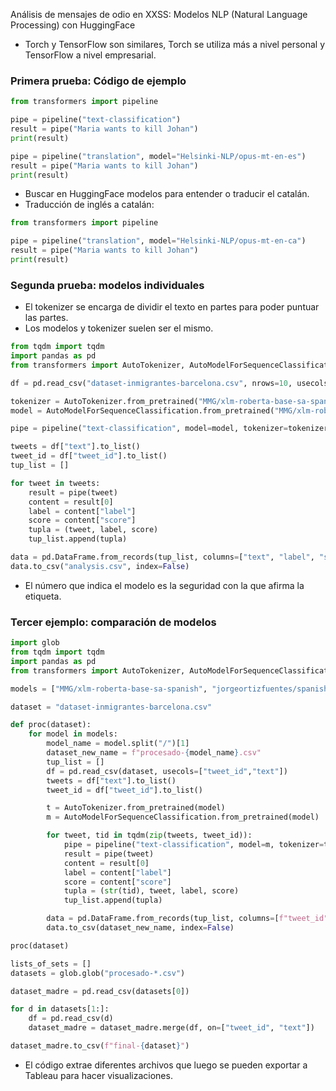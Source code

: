 Análisis de mensajes de odio en XXSS: Modelos NLP (Natural Language Processing) con HuggingFace

- Torch y TensorFlow son similares, Torch se utiliza más a nivel personal y TensorFlow a nivel empresarial.

### Primera prueba: Código de ejemplo

```Python
from transformers import pipeline

pipe = pipeline("text-classification")
result = pipe("Maria wants to kill Johan")
print(result)

pipe = pipeline("translation", model="Helsinki-NLP/opus-mt-en-es")
result = pipe("Maria wants to kill Johan")
print(result)
```

- Buscar en HuggingFace modelos para entender o traducir el catalán.
- Traducción de inglés a catalán:

```Python
from transformers import pipeline

pipe = pipeline("translation", model="Helsinki-NLP/opus-mt-en-ca")
result = pipe("Maria wants to kill Johan")
print(result)
```

### Segunda prueba: modelos individuales

- El tokenizer se encarga de dividir el texto en partes para poder puntuar las partes.
- Los modelos y tokenizer suelen ser el mismo.


```Python
from tqdm import tqdm
import pandas as pd
from transformers import AutoTokenizer, AutoModelForSequenceClassification, pipeline

df = pd.read_csv("dataset-inmigrantes-barcelona.csv", nrows=10, usecols=["tweet_id","text"])

tokenizer = AutoTokenizer.from_pretrained("MMG/xlm-roberta-base-sa-spanish")
model = AutoModelForSequenceClassification.from_pretrained("MMG/xlm-roberta-base-sa-spanish")

pipe = pipeline("text-classification", model=model, tokenizer=tokenizer)

tweets = df["text"].to_list()
tweet_id = df["tweet_id"].to_list()
tup_list = []

for tweet in tweets:
    result = pipe(tweet)
    content = result[0]
    label = content["label"]
    score = content["score"]
    tupla = (tweet, label, score)
    tup_list.append(tupla)

data = pd.DataFrame.from_records(tup_list, columns=["text", "label", "score"])
data.to_csv("analysis.csv", index=False)
```

- El número que indica el modelo es la seguridad con la que afirma la etiqueta.

### Tercer ejemplo: comparación de modelos

```Python
import glob
from tqdm import tqdm
import pandas as pd
from transformers import AutoTokenizer, AutoModelForSequenceClassification, pipeline

models = ["MMG/xlm-roberta-base-sa-spanish", "jorgeortizfuentes/spanish_hate_speech", "francisco-perez-sorrosal/distilbert-base-uncased-finetuned-with-spanish-tweets-clf"]

dataset = "dataset-inmigrantes-barcelona.csv"

def proc(dataset):
    for model in models:
        model_name = model.split("/")[1]
        dataset_new_name = f"procesado-{model_name}.csv"
        tup_list = []
        df = pd.read_csv(dataset, usecols=["tweet_id","text"])
        tweets = df["text"].to_list()
        tweet_id = df["tweet_id"].to_list()

        t = AutoTokenizer.from_pretrained(model)
        m = AutoModelForSequenceClassification.from_pretrained(model)

        for tweet, tid in tqdm(zip(tweets, tweet_id)):
            pipe = pipeline("text-classification", model=m, tokenizer=t)
            result = pipe(tweet)
            content = result[0]
            label = content["label"]
            score = content["score"]
            tupla = (str(tid), tweet, label, score)
            tup_list.append(tupla)

        data = pd.DataFrame.from_records(tup_list, columns=[f"tweet_id", "text", f"label-{model}", f"score-{model}"])
        data.to_csv(dataset_new_name, index=False)

proc(dataset)

lists_of_sets = []
datasets = glob.glob("procesado-*.csv")

dataset_madre = pd.read_csv(datasets[0])

for d in datasets[1:]:
    df = pd.read_csv(d)
    dataset_madre = dataset_madre.merge(df, on=["tweet_id", "text"])

dataset_madre.to_csv(f"final-{dataset}")
```

- El código extrae diferentes archivos que luego se pueden exportar a Tableau para hacer visualizaciones.